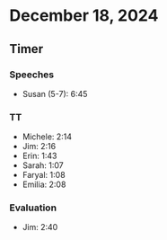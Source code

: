 # December 18, 2024

## Timer

### Speeches

- Susan (5-7): 6:45

### TT

- Michele: 2:14
- Jim: 2:16
- Erin: 1:43
- Sarah: 1:07
- Faryal: 1:08
- Emilia: 2:08

### Evaluation

- Jim: 2:40
